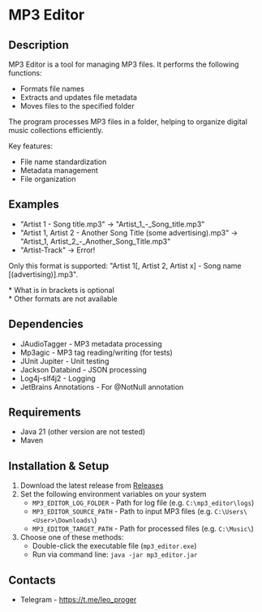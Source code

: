 # MP3 Editor

## Description

MP3 Editor is a tool for managing MP3 files. It performs the following functions:

- Formats file names
- Extracts and updates file metadata
- Moves files to the specified folder

The program processes MP3 files in a folder, helping to organize digital music collections efficiently.

Key features:

- File name standardization
- Metadata management
- File organization

## Examples

- "Artist 1 - Song title.mp3" -> "Artist_1_-_Song_title.mp3"
- "Artist 1, Artist 2 - Another Song Title (some advertising).mp3" -> "Artist_1, Artist_2_-_Another_Song_Title.mp3"
- "Artist-Track" -> Error!

Only this format is supported: "Artist 1[, Artist 2, Artist x] - Song name [(advertising)].mp3".

\* What is in brackets is optional \
\* Other formats are not available

## Dependencies

- JAudioTagger - MP3 metadata processing
- Mp3agic - MP3 tag reading/writing (for tests)
- JUnit Jupiter - Unit testing
- Jackson Databind - JSON processing
- Log4j-slf4j2 - Logging
- JetBrains Annotations - For @NotNull annotation

## Requirements

- Java 21 (other version are not tested)
- Maven

## Installation & Setup

1. Download the latest release from [Releases](https://github.com/Leo-Proger/mp3-editor/releases)
2. Set the following environment variables on your system
    - `MP3_EDITOR_LOG_FOLDER` - Path for log file (e.g. `C:\mp3_editor\logs`)
    - `MP3_EDITOR_SOURCE_PATH` - Path to input MP3 files (e.g. `C:\Users\<User>\Downloads\`)
    - `MP3_EDITOR_TARGET_PATH` - Path for processed files (e.g. `C:\Music\`)
3. Choose one of these methods:
    - Double-click the executable file (`mp3_editor.exe`)
    - Run via command line: `java -jar mp3_editor.jar`

## Contacts

- Telegram - https://t.me/leo_proger